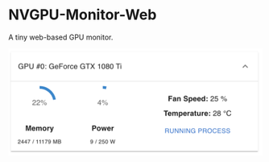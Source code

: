 # NVGPU-Monitor-Web

A tiny web-based GPU monitor.

<img src="README.assets/image-20220423114237434.png" alt="image-20220423114237434" style="zoom:50%;" />